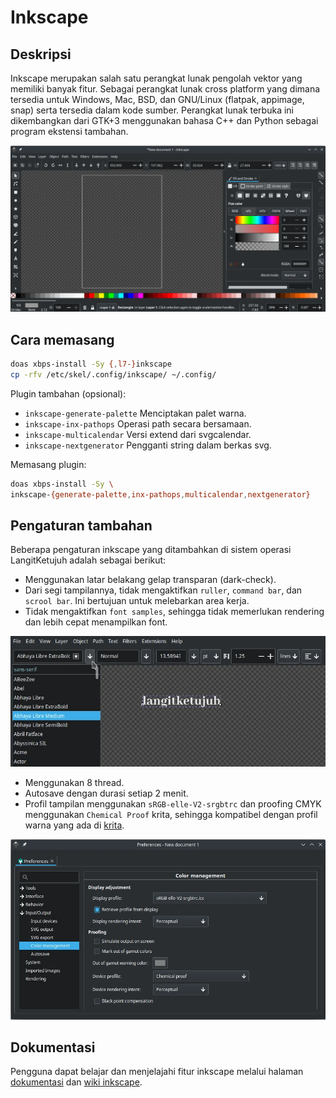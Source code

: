 # Inkscape

## Deskripsi

Inkscape merupakan salah satu perangkat lunak pengolah vektor yang memiliki banyak fitur. Sebagai perangkat lunak cross platform yang dimana tersedia untuk Windows, Mac, BSD, dan GNU/Linux (flatpak, appimage, snap) serta tersedia dalam kode sumber. Perangkat lunak terbuka ini dikembangkan dari GTK+3 menggunakan bahasa C++ dan Python sebagai program ekstensi tambahan.

![Inkscape LangitKetujuh OS](../../media/image/inkscape-langitketujuh-id-1.webp)

## Cara memasang

```sh
doas xbps-install -Sy {,l7-}inkscape
cp -rfv /etc/skel/.config/inkscape/ ~/.config/
```

Plugin tambahan (opsional):

- `inkscape-generate-palette` Menciptakan palet warna.
- `inkscape-inx-pathops` Operasi path secara bersamaan.
- `inkscape-multicalendar` Versi extend dari svgcalendar.
- `inkscape-nextgenerator` Pengganti string dalam berkas svg.

Memasang plugin:

```sh
doas xbps-install -Sy \
inkscape-{generate-palette,inx-pathops,multicalendar,nextgenerator}
```

## Pengaturan tambahan

Beberapa pengaturan inkscape yang ditambahkan di sistem operasi LangitKetujuh adalah sebagai berikut:

- Menggunakan latar belakang gelap transparan (dark-check).
- Dari segi tampilannya, tidak mengaktifkan `ruller`, `command bar`, dan `scrool bar`. Ini bertujuan untuk melebarkan area kerja.
- Tidak mengaktifkan `font samples`, sehingga tidak memerlukan rendering dan lebih cepat menampilkan font.

![Inkscape LangitKetujuh OS](../../media/image/inkscape-langitketujuh-id-2.webp)

- Menggunakan 8 thread.
- Autosave dengan durasi setiap 2 menit.
- Profil tampilan menggunakan `sRGB-elle-V2-srgbtrc` dan proofing CMYK menggunakan `Chemical Proof` krita, sehingga kompatibel dengan profil warna yang ada di [krita](krita.md).

![Inkscape LangitKetujuh OS](../../media/image/inkscape-langitketujuh-id-3.webp)

## Dokumentasi

Pengguna dapat belajar dan menjelajahi fitur inkscape melalui halaman [dokumentasi](https://inkscape-manuals.readthedocs.io/en/latest) dan [wiki inkscape](https://wiki.inkscape.org/wiki/index.php/Inkscape).
